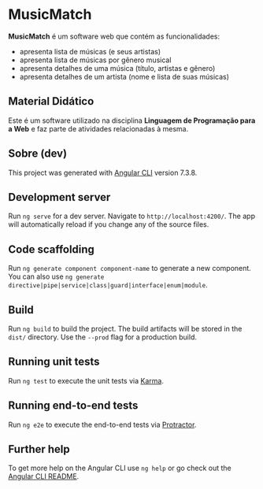 # MusicMatch

**MusicMatch** é um software web que contém as funcionalidades:

* apresenta lista de músicas (e seus artistas)
* apresenta lista de músicas por gênero musical
* apresenta detalhes de uma música (título, artistas e gênero)
* apresenta detalhes de um artista (nome e lista de suas músicas)

## Material Didático

Este é um software utilizado na disciplina **Linguagem de Programação para a Web** e faz parte de atividades relacionadas à mesma.

## Sobre (dev)

This project was generated with [Angular CLI](https://github.com/angular/angular-cli) version 7.3.8.

## Development server

Run `ng serve` for a dev server. Navigate to `http://localhost:4200/`. The app will automatically reload if you change any of the source files.

## Code scaffolding

Run `ng generate component component-name` to generate a new component. You can also use `ng generate directive|pipe|service|class|guard|interface|enum|module`.

## Build

Run `ng build` to build the project. The build artifacts will be stored in the `dist/` directory. Use the `--prod` flag for a production build.

## Running unit tests

Run `ng test` to execute the unit tests via [Karma](https://karma-runner.github.io).

## Running end-to-end tests

Run `ng e2e` to execute the end-to-end tests via [Protractor](http://www.protractortest.org/).

## Further help

To get more help on the Angular CLI use `ng help` or go check out the [Angular CLI README](https://github.com/angular/angular-cli/blob/master/README.md).
